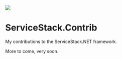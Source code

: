 <img src="http://teamcity.mobacomm.com:9999/app/rest/builds/buildType:(id:ServiceStackContribFeatures_Build)/statusIcon"/>

# ServiceStack.Contrib
My contributions to the ServiceStack.NET framework.

More to come, very soon.
